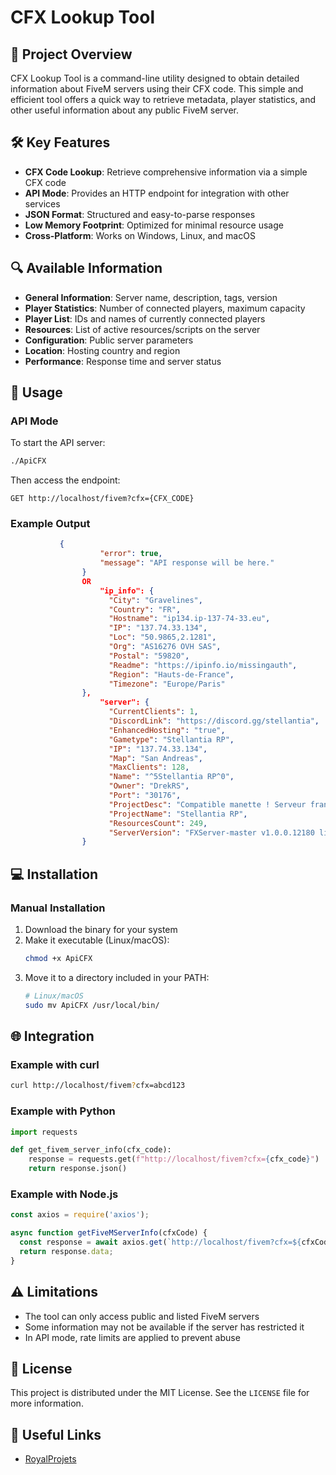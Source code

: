 # CFX Lookup Tool

## 📌 Project Overview

CFX Lookup Tool is a command-line utility designed to obtain detailed information about FiveM servers using their CFX code. This simple and efficient tool offers a quick way to retrieve metadata, player statistics, and other useful information about any public FiveM server.

## 🛠️ Key Features

- **CFX Code Lookup**: Retrieve comprehensive information via a simple CFX code
- **API Mode**: Provides an HTTP endpoint for integration with other services
- **JSON Format**: Structured and easy-to-parse responses
- **Low Memory Footprint**: Optimized for minimal resource usage
- **Cross-Platform**: Works on Windows, Linux, and macOS

## 🔍 Available Information

- **General Information**: Server name, description, tags, version
- **Player Statistics**: Number of connected players, maximum capacity
- **Player List**: IDs and names of currently connected players
- **Resources**: List of active resources/scripts on the server
- **Configuration**: Public server parameters
- **Location**: Hosting country and region
- **Performance**: Response time and server status

## 🚀 Usage

### API Mode

To start the API server:

```bash
./ApiCFX
```

Then access the endpoint:

```
GET http://localhost/fivem?cfx={CFX_CODE}
```

### Example Output

```json
           {
                    "error": true,
                    "message": "API response will be here."
                }
                OR
                    "ip_info": {
                      "City": "Gravelines",
                      "Country": "FR",
                      "Hostname": "ip134.ip-137-74-33.eu",
                      "IP": "137.74.33.134",
                      "Loc": "50.9865,2.1281",
                      "Org": "AS16276 OVH SAS",
                      "Postal": "59820",
                      "Readme": "https://ipinfo.io/missingauth",
                      "Region": "Hauts-de-France",
                      "Timezone": "Europe/Paris"
                },
                    "server": {
                      "CurrentClients": 1,
                      "DiscordLink": "https://discord.gg/stellantia",
                      "EnhancedHosting": "true",
                      "Gametype": "Stellantia RP",
                      "IP": "137.74.33.134",
                      "Map": "San Andreas",
                      "MaxClients": 128,
                      "Name": "^5Stellantia RP^0",
                      "Owner": "DrekRS",
                      "Port": "30176",
                      "ProjectDesc": "Compatible manette ! Serveur français FreeAccess basé sur un RP USA, plongez dans un RP immersif !",
                      "ProjectName": "Stellantia RP",
                      "ResourcesCount": 249,
                      "ServerVersion": "FXServer-master v1.0.0.12180 linux"
                }
```

## 💻 Installation

### Manual Installation

1. Download the binary for your system
2. Make it executable (Linux/macOS):
   ```bash
   chmod +x ApiCFX
   ```
3. Move it to a directory included in your PATH:
   ```bash
   # Linux/macOS
   sudo mv ApiCFX /usr/local/bin/
   ```

## 🌐 Integration

### Example with curl

```bash
curl http://localhost/fivem?cfx=abcd123
```

### Example with Python

```python
import requests

def get_fivem_server_info(cfx_code):
    response = requests.get(f"http://localhost/fivem?cfx={cfx_code}")
    return response.json()
```

### Example with Node.js

```javascript
const axios = require('axios');

async function getFiveMServerInfo(cfxCode) {
  const response = await axios.get(`http://localhost/fivem?cfx=${cfxCode}`);
  return response.data;
}
```

## ⚠️ Limitations

- The tool can only access public and listed FiveM servers
- Some information may not be available if the server has restricted it
- In API mode, rate limits are applied to prevent abuse

## 📜 License

This project is distributed under the MIT License. See the `LICENSE` file for more information.

## 🔗 Useful Links

- [RoyalProjets](https://royalprojets.com/)